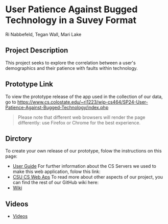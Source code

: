 # User Patience Against Bugged Technology in a Suvey Format
Ri Nabbefeld, Tegan Wall, Mari Lake 

## Project Description
This project seeks to explore the correlation between a user's demographics and their patience with faults within technology. 

## Prototype Link  
To view the prototype release of the app used in the collection of our data, go to https://www.cs.colostate.edu/~ri1223/wip-cs464/SP24-User-Patience-Against-Bugged-Technology/index.php  
> Please note that different web browsers will render the page differently: use Firefox or Chrome for the best experience. 

## Dirctory
To create your own release of our prototype, folow the instructions on this page: 
- [User Guide](https://github.com/csu-hci-projects/SP24-User-Patience-Against-Bugged-Technology/wiki/User_Guide)
For further information about the CS Servers we used to make this web application, folow this link: 
- [CSU CS Web Aps](https://github.com/csu-hci-projects/SP24-User-Patience-Against-Bugged-Technology/wiki/CS_Apps)
To read more about other aspects of our project, you can find the rest of our GitHub wiki here:
- [Wiki](https://github.com/csu-hci-projects/SP24-User-Patience-Against-Bugged-Technology/wiki/Home)

## Videos
- [Videos](https://github.com/csu-hci-projects/SP24-User-Patience-Against-Bugged-Technology/wiki/Videos)